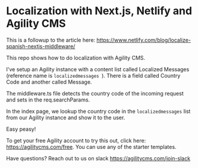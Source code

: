 # Localization with Next.js, Netlify and Agility CMS

This is a followup to the article here: https://www.netlify.com/blog/localize-spanish-nextjs-middleware/

This repo shows how to do localization with Agility CMS.

I've setup an Agility instance with a content list called Localized Messages (reference name is `localizedmessages `).  There is a field called Country Code and another called Message.

The middleware.ts file detects the country code of the incoming request and sets in the req.searchParams.

In the index page, we lookup the country code in the `localizedmessages` list from our Agility instance and show it to the user.

Easy peasy!

To get your free Agility account to try this out, click here: https://agilitycms.com/free.  You can use any of the starter templates.

Have questions?  Reach out to us on slack https://agilitycms.com/join-slack

